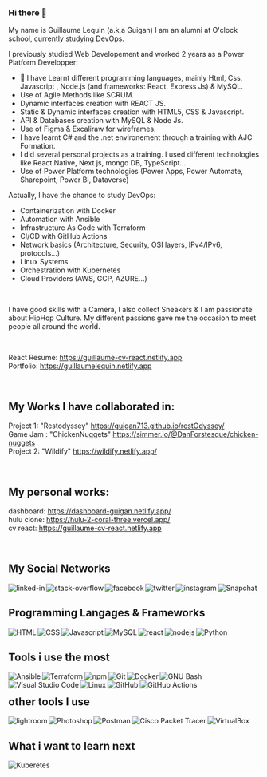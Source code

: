 ### Hi there 👋

 My name is Guillaume Lequin (a.k.a Guigan) 
 I am an alumni at O'clock school, currently studying DevOps.

 
 I previously studied Web Developement and worked 2 years as a Power Platform Developper:
  - 🔭 I have Learnt different programming languages, mainly Html, Css, Javascript , Node.js (and frameworks: React, Express Js) & MySQL.
  - Use of Agile Methods like SCRUM.
  - Dynamic interfaces creation with REACT JS.
  - Static & Dynamic interfaces creation with HTML5, CSS & Javascript.
  - API & Databases creation with MySQL & Node Js.
  - Use of Figma & Excaliraw for wireframes.
  - I have learnt C# and the .net environement through a training with AJC Formation.
  - I did several personal projects as a training. I used different technologies like React Native, Next js, mongo DB, TypeScript...
  - Use of Power Platform technologies (Power Apps, Power Automate, Sharepoint, Power BI, Dataverse)


Actually, I have the chance to study DevOps:
  - Containerization with Docker
  - Automation with Ansible
  - Infrastructure As Code with Terraform
  - CI/CD with GitHub Actions
  - Network basics (Architecture, Security, OSI layers, IPv4/IPv6, protocols...)
  - Linux Systems
  - Orchestration with Kubernetes
  - Cloud Providers (AWS, GCP, AZURE...)

<br>

   I have good skills with a Camera, I also collect Sneakers & I am passionate about HipHop Culture. My different passions gave me the occasion to meet people all around the world. 
  
<br>

React Resume: https://guillaume-cv-react.netlify.app
<br>
Portfolio: https://guillaumelequin.netlify.app

<br>

## My Works I have collaborated in: 

Project 1: "Restodyssey" https://guigan713.github.io/restOdyssey/
<br>
Game Jam : "ChickenNuggets" https://simmer.io/@DanForstesque/chicken-nuggets
<br>
Project 2: "Wildify" https://wildify.netlify.app/

<br>

## My personal works:

dashboard: https://dashboard-guigan.netlify.app/
<br>
hulu clone: https://hulu-2-coral-three.vercel.app/
<br>
cv react: https://guillaume-cv-react.netlify.app

<br>

## My Social Networks
[<img align="left" alt="linked-in" src="https://img.shields.io/badge/linkedin-%230077B5.svg?&style=for-the-badge&logo=linkedin&logoColor=white&style=plastic" />](https://www.linkedin.com/in/guillaume-lequin-500866171/)
[<img align="left" alt="stack-overflow" src="https://shields.io/badge/-Stack%20Overflow-F58025?&logo=Stack%20Overflow&logoColor=white&style=plastic" />](https://stackoverflow.com/users/16815620/guillaume-lequin)
[<img align="left" alt="facebook" src="https://img.shields.io/badge/facebook-%231877F2.svg?&style=for-the-badge&logo=facebook&logoColor=white&style=plastic" />](https://www.facebook.com/riley.macfadden/)
[<img align="left" alt="twitter" src="https://img.shields.io/badge/twitter-%231DA1F2.svg?&style=for-the-badge&logo=twitter&logoColor=white&style=plastic" />](https://twitter.com/Guigan713)
[<img align="left" alt="instagram" src="https://shields.io/badge/-Instagram-ff69b4?&logo=Instagram&logoColor=white&style=plastic" />](https://www.instagram.com/Guigan713)
[<img align="left" alt="Snapchat" src="https://shields.io/badge/-Snapchat-FFFC00?&logo=Snapchat&logoColor=white&style=plastic" />](https://www.snapchat.com/Guigan713)


<br>


## Programming Langages & Frameworks
<!--<img align="left" alt="PowerApps" src="https://shields.io/badge/-Power%20Apps-742774?&logo=Power%20Apps&logoColor=white&style=plastic" /> -->
<!-- <img align="left" alt="PowerAutomate" src="https://shields.io/badge/-Power%20Automate-0066FF?&logo=Power%20Automate&logoColor=white&style=plastic" />
<img align="left" alt="PowerFx" src="https://shields.io/badge/-Power%20Fx-7F2157?&logo=Power%20Fx&logoColor=white&style=plastic" /> -->
<img align="left" alt="HTML" src="https://shields.io/badge/-HTML5-E34F26?&logo=HTML5&logoColor=white&style=plastic" />
<img align="left" alt="CSS" src="https://shields.io/badge/-CSS3-1572B6?&logo=CSS3&logoColor=white&style=plastic" />
<img align="left" alt="Javascript" src="https://shields.io/badge/-JavaScript-F7DF1E?&logo=JavaScript&logoColor=white&style=plastic" />
<img align="left" alt="MySQL" src="https://shields.io/badge/-MySQL-4479A1?&logo=MySQL&logoColor=white&style=plastic" />
<img align="left" alt="react" src="https://shields.io/badge/-React-61DAFB?&logo=React&logoColor=white&style=plastic" />
<img align="left" alt="nodejs" src="https://img.shields.io/badge/node.js%20-%2343853D.svg?&style=for-the-badge&logo=node.js&logoColor=white&style=plastic" />
<!-- <img align="left" alt="Express" src="https://shields.io/badge/-Express-000000?&logo=Express&logoColor=white&style=plastic" /> -->
<img align="left" alt="Python" src="https://shields.io/badge/-Python-3776AB?&logo=Python&logoColor=white&style=plastic" />
<!-- <img align="left" alt="Tailwind CSS" src="https://shields.io/badge/-Tailwind%20CSS-38B2AC?&logo=Tailwind%20CSS&logoColor=white&style=plastic" /><img align="left" alt="react" src="https://shields.io/badge/-React-61DAFB?&logo=React&logoColor=white&style=plastic" /> -->


<br>

## Tools i use the most
<img align="left" alt="Ansible" src="https://shields.io/badge/-Ansible-EE0000?&logo=Ansible&logoColor=white&style=plastic" />
<img align="left" alt="Terraform" src="https://shields.io/badge/-Terraform-7B42BC?&logo=Terraform&logoColor=white&style=plastic" />
<img align="left" alt="npm" src="https://shields.io/badge/-npm-CB3837?&logo=npm&logoColor=white&style=plastic" />
<img align="left" alt="Git" src="https://shields.io/badge/-Git-F05032?&logo=Git&logoColor=white&style=plastic" />
<img align="left" alt="Docker" src="https://shields.io/badge/-Docker-2496ED?&logo=Docker&logoColor=white&style=plastic" />
<img align="left" alt="GNU Bash" src="https://shields.io/badge/-GNU%20Bash-4EAA25?&logo=GNU%20Bash&logoColor=white&style=plastic" />
<img align="left" alt="Visual Studio Code" src="https://shields.io/badge/-Visual%20Studio%20Code-007ACC?&logo=Visual%20Studio%20Code&logoColor=white&style=plastic" />
<img align="left" alt="Linux" src="https://shields.io/badge/-Linux-FCC624?&logo=Linux&logoColor=white&style=plastic" />
<img align="left" alt="GitHub" src="https://shields.io/badge/-GitHub-181717?&logo=GitHub&logoColor=white&style=plastic" />
<img align="left" alt="GitHub Actions" src="https://shields.io/badge/-GitHub%20Actions-2088FF?&logo=GitHub%20Actions&logoColor=white&style=plastic" />
 
<br>


## other tools I use 
<img align="left" alt="lightroom" src="https://shields.io/badge/-Adobe%20Lightroom-31A8FF?&logo=Adobe%20Lightroom&logoColor=white&style=plastic" />
<img align="left" alt="Photoshop" src="https://shields.io/badge/-Adobe%20Photoshop-31A8FF?&logo=Adobe%20Photoshop&logoColor=white&style=plastic" />
<img align="left" alt="Postman" src="https://shields.io/badge/-Postman-FF6C37?&logo=Postman&logoColor=white&style=plastic" />
<img align="left" alt="Cisco Packet Tracer" src="https://shields.io/badge/-Cisco-1BA0D7?&logo=Cisco&logoColor=white&style=plastic" />
<img align="left" alt="VirtualBox" src="https://shields.io/badge/-VirtualBox-2F61B4?&logo=VirtualBox&logoColor=white&style=plastic" />
<!-- <img align="left" alt="Gulp" src="https://shields.io/badge/-Gulp-CF4647?&logo=Gulp&logoColor=white&style=plastic" /> -->
<!-- <img align="left" alt="Linux" src="https://shields.io/badge/-Linux-FCC624?&logo=Linux&logoColor=white&style=plastic" /> -->
<!-- <img align="left" alt="Raspberry Pi" src="https://shields.io/badge/-Raspberry%20Pi-A22846?&logo=Raspberry%20Pi&logoColor=white&style=plastic" /> -->


<br>


## What i want to learn next
<img align="left" alt="Kuberetes" src="https://shields.io/badge/-Kubernetes-326CE5?&logo=Kubernetes&logoColor=white&style=plastic" />
